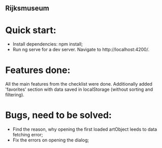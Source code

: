 ## Rijksmuseum 

# Quick start: 
 - Install dependencies: npm install;
 - Run ng serve for a dev server. Navigate to http://localhost:4200/. 

# Features done: 
All the main features from the checklist were done. Additionally added 'favorites' 
section with data saved in localStorage (without sorting and filtering). 

# Bugs, need to be solved: 
 - Find the reason, why opening the first loaded artObject leeds to data fetching error; 
 - Fix the errors on opening the dialog; 
